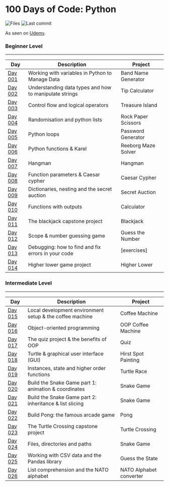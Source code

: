 # 100 Days of Code: Python

![Files](https://img.shields.io/github/directory-file-count/mfsuzigan/100_days_of_code_python)
![Last commit](https://img.shields.io/github/last-commit/mfsuzigan/100_days_of_code_python.svg)

As seen on [Udemy](https://www.udemy.com/course/100-days-of-code/).

### Beginner Level

___

| Day                | Description                                            | Project             |
|--------------------|--------------------------------------------------------|---------------------|
| [Day 001](/day001) | Working with variables in Python to Manage Data        | Band Name Generator |
| [Day 002](/day002) | Understanding data types and how to manipulate strings | Tip Calculator      |
| [Day 003](/day003) | Control flow and logical operators                     | Treasure Island     |
| [Day 004](/day004) | Randomisation and python lists                         | Rock Paper Scissors |
| [Day 005](/day005) | Python loops                                           | Password Generator  |
| [Day 006](/day006) | Python functions & Karel                               | Reeborg Maze Solver |
| [Day 007](/day007) | Hangman                                                | Hangman             |
| [Day 008](/day008) | Function parameters & Caesar cypher                    | Caesar Cypher       |
| [Day 009](/day009) | Dictionaries, nesting and the secret auction           | Secret Auction      |
| [Day 010](/day010) | Functions with outputs                                 | Calculator          |
| [Day 011](/day011) | The blackjack capstone project                         | Blackjack           |
| [Day 012](/day012) | Scope & number guessing game                           | Guess the Number    |
| [Day 013](/day013) | Debugging: how to find and fix errors in your code     | [exercises]         |
| [Day 014](/day014) | Higher lower game project                              | Higher Lower        |

### Intermediate Level

___

| Day                | Description                                              | Project                 |
|--------------------|----------------------------------------------------------|-------------------------|
| [Day 015](/day015) | Local development environment setup & the coffee machine | Coffee Machine          |
| [Day 016](/day016) | Object-oriented programming                              | OOP Coffee Machine      |
| [Day 017](/day017) | The quiz project & the benefits of OOP                   | Quiz                    |
| [Day 018](/day018) | Turtle & graphical user interface (GUI)                  | Hirst Spot Painting     |
| [Day 019](/day019) | Instances, state and higher order functions              | Turtle Race             |
| [Day 020](/day020) | Build the Snake Game part 1: animation & coordinates     | Snake Game              |
| [Day 021](/day021) | Build the Snake Game part 2: inheritance & list slicing  | Snake Game              |
| [Day 022](/day022) | Build Pong: the famous arcade game                       | Pong                    |
| [Day 023](/day023) | The Turtle Crossing capstone project                     | Turtle Crossing         |
| [Day 024](/day024) | Files, directories and paths                             | Snake Game              |
| [Day 025](/day025) | Working with CSV data and the Pandas library             | Guess the State         |
| [Day 026](/day026) | List comprehension and the NATO alphabet                 | NATO Alphabet converter |

